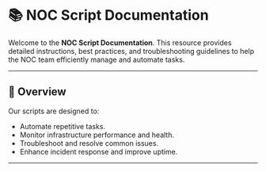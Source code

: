 # 📚 NOC Script Documentation

Welcome to the **NOC Script Documentation**. This resource provides detailed instructions, best practices, and troubleshooting guidelines to help the NOC team efficiently manage and automate tasks.

---

## 📄 Overview
Our scripts are designed to:
- Automate repetitive tasks.
- Monitor infrastructure performance and health.
- Troubleshoot and resolve common issues.
- Enhance incident response and improve uptime.

---
